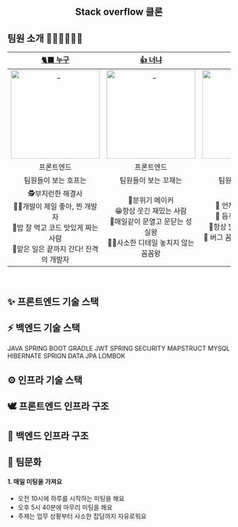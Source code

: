 <div align=center>
  <h2> Stack overflow 클론 </h2>
 




</div>

## 팀원 소개 👩🏻‍💻🧑🏻‍💻

|                                              [🐈‍⬛ 누구](https://github.com/leezer94)                                               |                                              [👍 너냐](https://github.com/leezer94)                                               |                                               [🌱 오냐](https://github.com/leezer94)                                                |                                               [🏝 나도](https://github.com/leezer94)                                               |                                          [🪁 그래](https://github.com/leezer94)                                           |
| :-------------------------------------------------------------------------------------------------------------------------------------: | :-------------------------------------------------------------------------------------------------------------------------------: | :-------------------------------------------------------------------------------------------------------------------------------: | :-------------------------------------------------------------------------------------------------------------------------------: | :------------------------------------------------------------------------------------------------------------------------: |
| <a href="https://github.com/leezer94"> <img src="https://avatars.githubusercontent.com/u/83988230?v=4" width=200px alt="_"/> </a> | <a href="https://github.com/leezer94"> <img src="https://avatars.githubusercontent.com/u/83988230?v=4" width=200px alt="_"/> </a> | <a href="https://github.com/leezer94"> <img src="https://avatars.githubusercontent.com/u/83988230?v=4" width=200px alt="_"/> </a> | <a href="https://github.com/leezer94"> <img src="https://avatars.githubusercontent.com/u/83988230?v=4" width=200px alt="_"/> </a> | <a href="https://github.com/leezer94"> <img src="https://avatars.githubusercontent.com/u/83988230?v=4" width=200px alt="_"> |
|                                                               프론트엔드                                                                |                                                            프론트엔드                                                             |                                                              백엔드                                                               |                                                              백엔드                                                               |                                                           백엔드                                                           |
|                                                 팀원들이 보는 호프는                                                                    |                                                       팀원들이 보는 꼬재는                                                        |                                                         팀원들이 보는 봄은                                                        |                                               팀원들이 보는 써머는                                                                |                                              팀원들이 보는 연로그는                                                        |
| 🕵️‍부지런한 해결사 <br/> 👩‍💻개발이 제일 좋아, 찐 개발자 <br/> 🍜밥 잘 먹고 코드 맛있게 짜는 사람 <br/> 🚗맡은 일은 끝까지 간다! 진격의 개발자|🤩분위기 메이커<br/>😁항상 웃긴 재밌는 사람<br/>🏃‍매일같이 문열고 문닫는 성실왕<br/>👨‍🏫사소한 디테일 놓치지 않는 꼼꼼왕|🥳 언제나 맑은 긍정왕 <br />🔫 듬직한 트러블 슈터 <br />🤩항상 밝은 분위기 메이커 <br />🎯 버그 꼼짝마! 백발백중 버그 퇴치|🙋‍♀️ 솔선수범 맏언니 <br />🧠 다재다능 아이디어뱅크 <br />💯 멋진 테스트코드에 관심 많은 사람 <br />👩‍💻 개발은 거들 뿐 뭐든지 맡겨만 줘|📚 깔끔하고 센스 있는 정리왕 <br />📰 모든걸 기록하는 꼼꼼한 사람 <br />🌳 팀의 버드나무 든든한 버팀목 <br />😎 코드리뷰는 소나큐브? 아니! 연나큐브!|

<br>

## ✨ 프론트엔드 기술 스택 


## ⚡️ 백엔드 기술 스택 
  JAVA
  SPRING BOOT
  GRADLE
  JWT
  SPRING SECURITY
  MAPSTRUCT
  MYSQL
  HIBERNATE
  SPRIGN DATA JPA
  LOMBOK

## ⚙️ 인프라 기술 스택 
  

## 🕊 프론트엔드 인프라 구조  


## 🦉 백엔드 인프라 구조  


## 🤝 팀문화

#### 1. 매일 미팅을 가져요

- 오전 10시에 하루를 시작하는 미팅을 해요
- 오후 5시 40분에 마무리 미팅을 해요
- 주제는 업무 상황부터 사소한 잡담까지 자유로워요



<br/>
  
  
